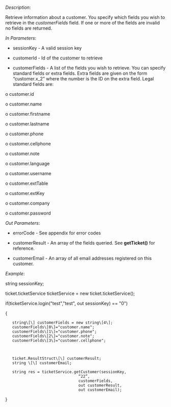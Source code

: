 <properties date="2016-06-24"
SortOrder="157"
/>

*Description*:

Retrieve information about a customer. You specify which fields you wish to retrieve in the *customerFields* field. If one or more of the fields are invalid no fields are returned.

 

*In Parameters*:

* sessionKey            - A valid session key

* customerId            - Id of the customer to retrieve

* customerFields      - A list of the fields you wish to retrieve. You can specify standard fields or extra fields. Extra fields are given on the form “customer.x\_2” where the number is the ID on the extra field. Legal standard fields are:

o   customer.id

o   customer.name

o   customer.firstname

o   customer.lastname

o   customer.phone

o   customer.cellphone

o   customer.note

o   customer.language

o   customer.username

o   customer.extTable

o   customer.extKey

o   customer.company

o   customer.password

 

*Out Parameters*:

* errorCode  - See appendix for error codes

* customerResult     - An array of the fields queried. See **getTicket()** for reference.

* customerEmail      - An array of all email addresses registered on this customer.

 

*Example*:

string sessionKey;

ticket.ticketService ticketService = new ticket.ticketService();

if(ticketService.login("test","test", out sessionKey) == "0")

{

       string\[\] customerFields = new string\[4\];
       customerFields\[0\]="customer.name";
       customerFields\[1\]="customer.phone";
       customerFields\[2\]="customer.note";
       customerFields\[3\]="customer.cellphone";

 

       ticket.ResultStruct\[\] customerResult;
       string \[\] customerEmail;
                                                             
       string res = ticketService.getCustomer(sessionKey,
                                    “22”,
                                    customerFields,
                                    out customerResult,
                                    out customerEmail);

}
